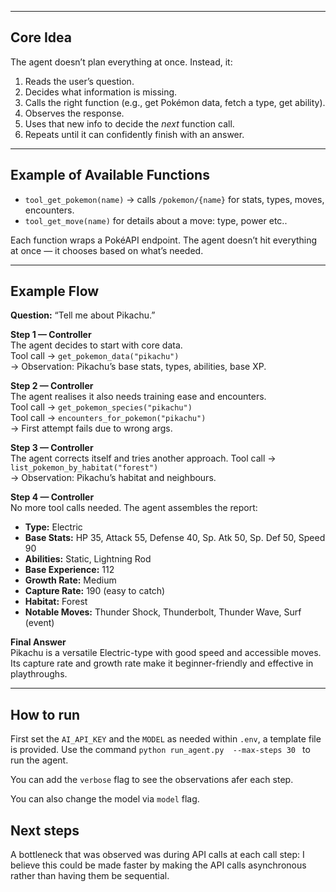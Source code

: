 
---

## Core Idea

The agent doesn’t plan everything at once. Instead, it:
1. Reads the user’s question.
2. Decides what information is missing.
3. Calls the right function (e.g., get Pokémon data, fetch a type, get ability).
4. Observes the response.
5. Uses that new info to decide the *next* function call.
6. Repeats until it can confidently finish with an answer.

---

## Example of Available Functions

- `tool_get_pokemon(name)` → calls `/pokemon/{name}` for stats, types, moves, encounters.
- `tool_get_move(name)` for details about a move: type, power etc..

Each function wraps a PokéAPI endpoint. The agent doesn’t hit everything at once — it chooses based on what’s needed.

---

## Example Flow

**Question:** “Tell me about Pikachu.”

**Step 1 — Controller**  
The agent decides to start with core data.  
Tool call → `get_pokemon_data("pikachu")`  
→ Observation: Pikachu’s base stats, types, abilities, base XP.

**Step 2 — Controller**  
The agent realises it also needs training ease and encounters.  
Tool call → `get_pokemon_species("pikachu")`  
Tool call → `encounters_for_pokemon("pikachu")`  
→ First attempt fails due to wrong args.

**Step 3 — Controller**  
The agent corrects itself and tries another approach.
Tool call → `list_pokemon_by_habitat("forest")`  
→ Observation: Pikachu’s habitat and neighbours.

**Step 4 — Controller**  
No more tool calls needed. The agent assembles the report:

- **Type:** Electric  
- **Base Stats:** HP 35, Attack 55, Defense 40, Sp. Atk 50, Sp. Def 50, Speed 90  
- **Abilities:** Static, Lightning Rod  
- **Base Experience:** 112  
- **Growth Rate:** Medium  
- **Capture Rate:** 190 (easy to catch)  
- **Habitat:** Forest  
- **Notable Moves:** Thunder Shock, Thunderbolt, Thunder Wave, Surf (event)

**Final Answer**  
Pikachu is a versatile Electric-type with good speed and accessible moves. Its capture rate and growth rate make it beginner-friendly and effective in playthroughs.

---
## How to run
First set the ```AI_API_KEY``` and the ```MODEL``` as needed within ```.env```, a template file is provided.
Use the command ```python run_agent.py  --max-steps 30 ``` to run the agent.

You can add the ```verbose``` flag to see the observations afer each step.

You can also change the model via ```model``` flag.

## Next steps
A bottleneck that was observed was during API calls at each call step: I believe this could be made faster by making the API calls asynchronous rather than having them be sequential.

